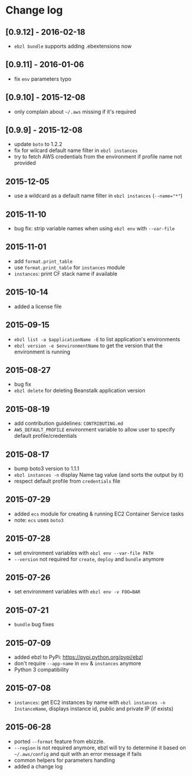 # Change log

## [0.9.12] - 2016-02-18
- `ebzl bundle` supports adding .ebextensions now

## [0.9.11] - 2016-01-06
- fix `env` parameters typo

## [0.9.10] - 2015-12-08
- only complain about `~/.aws` missing if it's required

## [0.9.9] - 2015-12-08
- update `boto` to 1.2.2
- fix for wilcard default name filter in `ebzl instances`
- try to fetch AWS credentials from the environment if profile name not provided

## 2015-12-05
- use a wildcard as a default name filter in `ebzl instances` (`--name="*"`)

## 2015-11-10
- bug fix: strip variable names when using `ebzl env` with `--var-file`

## 2015-11-01
- add `format.print_table`
- use `format.print_table` for `instances` module
- `instances`: print CF stack name if available

## 2015-10-14
- added a license file

## 2015-09-15
- `ebzl list -a $applicationName -E` to list application's environments
- `ebzl version -e $environmentName` to get the version that the environment is running

## 2015-08-27
- bug fix
- `ebzl delete` for deleting Beanstalk application version

## 2015-08-19
- add contribution guidelines: `CONTRIBUTING.md`
- `AWS_DEFAULT_PROFILE` environment variable to allow user to specify default profile/credentials

## 2015-08-17
- bump boto3 version to 1.1.1
- `ebzl instances -n` display Name tag value (and sorts the output by it)
- respect default profile from `credentials` file

## 2015-07-29
- added `ecs` module for creating & running EC2 Container Service tasks
- note: `ecs` uses `boto3`

## 2015-07-28
- set environment variables with `ebzl env --var-file PATH`
- `--version` not required for `create`, `deploy` and `bundle` anymore

## 2015-07-26
- set environment variables with `ebzl env -v FOO=BAR`

## 2015-07-21
- `bundle` bug fixes

## 2015-07-09
- added ebzl to PyPi: https://pypi.python.org/pypi/ebzl
- don't require `--app-name` in `env` & `instances` anymore
- Python 3 compatibility

## 2015-07-08
- `instances`: get EC2 instances by name with `ebzl instances -n InstanceName`,
  displays instance id, public and private IP (if exists)

## 2015-06-28
- ported `--format` feature from ebizzle.
- `--region` is not required anymore, ebzl will try to determine it based on
  `~/.aws/config` and quit with an error message if fails
- common helpers for parameters handling
- added a change log
